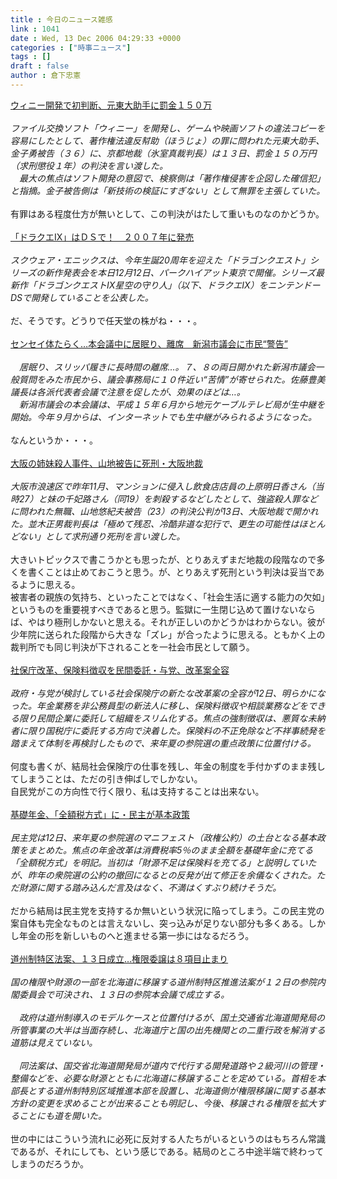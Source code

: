 ```yaml
---
title : 今日のニュース雑感
link : 1041
date : Wed, 13 Dec 2006 04:29:33 +0000
categories : ["時事ニュース"]
tags : []
draft : false
author : 倉下忠憲
---
```


<A HREF="http://www.iza.ne.jp/news/newsarticle/31347/" TARGET="_blank">ウィニー開発で初判断、元東大助手に罰金１５０万</A><BR><BR><I>ファイル交換ソフト「ウィニー」を開発し、ゲームや映画ソフトの違法コピーを容易にしたとして、著作権法違反幇助（ほうじょ）の罪に問われた元東大助手、金子勇被告（３６）に、京都地裁（氷室真裁判長）は１３日、罰金１５０万円（求刑懲役１年）の判決を言い渡した。<BR>　最大の焦点はソフト開発の意図で、検察側は「著作権侵害を企図した確信犯」と指摘。金子被告側は「新技術の検証にすぎない」として無罪を主張していた。</I><BR><BR>有罪はある程度仕方が無いとして、この判決がはたして重いものなのかどうか。<BR><BR><A HREF="http://www.iza.ne.jp/news/newsarticle/entertainment/other/31275/" TARGET="_blank">「ドラクエIX」はＤＳで！　２００７年に発売</A><BR><BR><I>スクウェア・エニックスは、今年生誕20周年を迎えた「ドラゴンクエスト」シリーズの新作発表会を本日12月12日、パークハイアット東京で開催。シリーズ最新作「ドラゴンクエストIX星空の守り人」（以下、ドラクエIX）をニンテンドーDSで開発していることを公表した。</I><BR><BR>だ、そうです。どうりで任天堂の株がね・・・。<BR><BR><A HREF="http://www.iza.ne.jp/news/newsarticle/natnews/topics/31345/" TARGET="_blank">センセイ体たらく…本会議中に居眠り、離席　新潟市議会に市民“警告”</A><BR><BR><I>　居眠り、スリッパ履きに長時間の離席…。７、８の両日開かれた新潟市議会一般質問をみた市民から、議会事務局に１０件近い“苦情”が寄せられた。佐藤豊美議長は各派代表者会議で注意を促したが、効果のほどは…。<BR>　新潟市議会の本会議は、平成１５年６月から地元ケーブルテレビ局が生中継を開始。今年９月からは、インターネットでも生中継がみられるようになった。</I><BR><BR>なんというか・・・。<BR><BR><A HREF="http://www.nikkei.co.jp/news/main/20061213AT5C1300N13122006.html" TARGET="_blank">大阪の姉妹殺人事件、山地被告に死刑・大阪地裁</A><BR><BR><I>大阪市浪速区で昨年11月、マンションに侵入し飲食店店員の上原明日香さん（当時27）と妹の千妃路さん（同19）を刺殺するなどしたとして、強盗殺人罪などに問われた無職、山地悠紀夫被告（23）の判決公判が13日、大阪地裁で開かれた。並木正男裁判長は「極めて残忍、冷酷非道な犯行で、更生の可能性はほとんどない」として求刑通り死刑を言い渡した。 </I><BR><BR>大きいトピックスで書こうかとも思ったが、とりあえずまだ地裁の段階なので多くを書くことは止めておこうと思う。が、とりあえず死刑という判決は妥当であるように思える。<BR>被害者の親族の気持ち、といったことではなく、「社会生活に適する能力の欠如」というものを重要視すべきであると思う。監獄に一生閉じ込めて置けないならば、やはり極刑しかないと思える。それが正しいのかどうかはわからない。彼が少年院に送られた段階から大きな「ズレ」が合ったように思える。ともかく上の裁判所でも同じ判決が下されることを一社会市民として願う。<BR><BR><A HREF="http://www.nikkei.co.jp/news/seiji/20061213AT3S1202312122006.html" TARGET="_blank">社保庁改革、保険料徴収を民間委託・与党、改革案全容</A><BR><BR><I>政府・与党が検討している社会保険庁の新たな改革案の全容が12日、明らかになった。年金業務を非公務員型の新法人に移し、保険料徴収や相談業務などをできる限り民間企業に委託して組織をスリム化する。焦点の強制徴収は、悪質な未納者に限り国税庁に委託する方向で決着した。保険料の不正免除など不祥事続発を踏まえて体制を再検討したもので、来年夏の参院選の重点政策に位置付ける。</I><BR><BR>何度も書くが、結局社会保険庁の仕事を残し、年金の制度を手付かずのまま残してしまうことは、ただの引き伸ばしでしかない。<BR>自民党がこの方向性で行く限り、私は支持することは出来ない。<BR><BR><A HREF="http://www.nikkei.co.jp/news/seiji/20061213AT3S1202D12122006.html" TARGET="_blank">基礎年金、「全額税方式」に・民主が基本政策</A><BR><BR><I>民主党は12日、来年夏の参院選のマニフェスト（政権公約）の土台となる基本政策をまとめた。焦点の年金改革は消費税率5％のまま全額を基礎年金に充てる「全額税方式」を明記。当初は「財源不足は保険料を充てる」と説明していたが、昨年の衆院選の公約の撤回になるとの反発が出て修正を余儀なくされた。ただ財源に関する踏み込んだ言及はなく、不満はくすぶり続けそうだ。</I><BR><BR>だから結局は民主党を支持するか無いという状況に陥ってしまう。この民主党の案自体も完全なものとは言えないし、突っ込みが足りない部分も多くある。しかし年金の形を新しいものへと進ませる第一歩にはなるだろう。<BR><BR><A HREF="http://www.yomiuri.co.jp/politics/news/20061212i315.htm" TARGET="_blank">道州制特区法案、１３日成立…権限委譲は８項目止まり</A><BR><BR><I>国の権限や財源の一部を北海道に移譲する道州制特区推進法案が１２日の参院内閣委員会で可決され、１３日の参院本会議で成立する。<BR><BR>　政府は道州制導入のモデルケースと位置付けるが、国土交通省北海道開発局の所管事業の大半は当面存続し、北海道庁と国の出先機関との二重行政を解消する道筋は見えていない。<BR><BR>　同法案は、国交省北海道開発局が道内で代行する開発道路や２級河川の管理・整備などを、必要な財源とともに北海道に移譲することを定めている。首相を本部長とする道州制特別区域推進本部を設置し、北海道側が権限移譲に関する基本方針の変更を求めることが出来ることも明記し、今後、移譲される権限を拡大することにも道を開いた。</I><BR><BR>世の中にはこういう流れに必死に反対する人たちがいるというのはもちろん常識であるが、それにしても、という感じである。結局のところ中途半端で終わってしまうのだろうか。<BR><BR><BR><BR><br><br>
